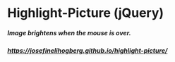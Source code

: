 # Highlight-Picture (jQuery)
##### Image brightens when the mouse is over.
##### https://josefinelihogberg.github.io/highlight-picture/
